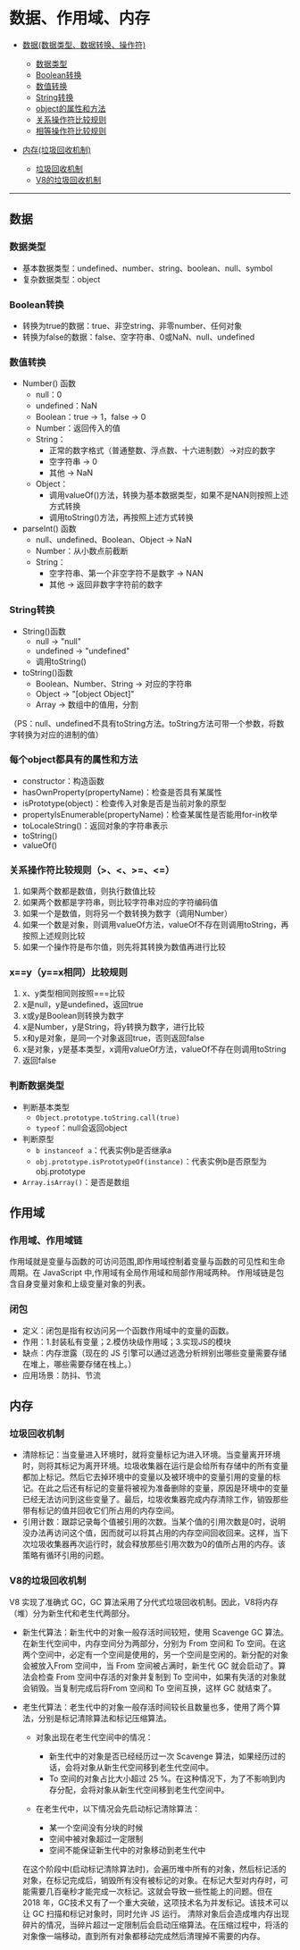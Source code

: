 # 数据、作用域、内存

- [数据(数据类型、数据转换、操作符)](#数据)
  - [数据类型](#数据类型)
  - [Boolean转换](#Boolean转换)
  - [数值转换](#数值转换)
  - [String转换](#String转换)
  - [object的属性和方法](#每个object都具有的属性和方法)
  - [关系操作符比较规则](#关系操作符比较规则（>、<、>=、<=）)
  - [相等操作符比较规则](#x==y（y==x相同）比较规则)

- [内存(垃圾回收机制)](#内存)
  - [垃圾回收机制](#垃圾回收机制)
  - [V8的垃圾回收机制](#V8的垃圾回收机制)
---

## 数据

### 数据类型
- 基本数据类型：undefined、number、string、boolean、null、symbol
- 复杂数据类型：object

### Boolean转换
- 转换为true的数据：true、非空string、非零number、任何对象
- 转换为false的数据：false、空字符串、0或NaN、null、undefined

### 数值转换
- Number() 函数
  - null：0
  - undefined：NaN
  - Boolean：true -> 1，false -> 0
  - Number：返回传入的值
  - String：
    - 正常的数字格式（普通整数、浮点数、十六进制数）->对应的数字
    - 空字符串 -> 0
    - 其他 -> NaN
  - Object：
    - 调用valueOf()方法，转换为基本数据类型，如果不是NAN则按照上述方式转换
    - 调用toString()方法，再按照上述方式转换
- parseInt() 函数
  - null、undefined、Boolean、Object -> NaN
  - Number：从小数点前截断
  - String：
    - 空字符串、第一个非空字符不是数字 -> NAN
    - 其他 -> 返回非数字字符前的数字

### String转换
- String()函数
  - null -> "null"
  - undefined -> "undefined"
  - 调用toString()
- toString()函数
  - Boolean、Number、String -> 对应的字符串
  - Object -> "[object Object]"
  - Array -> 数组中的值用，分割

（PS：null、undefined不具有toString方法。toString方法可带一个参数，将数字转换为对应的进制的值）

### 每个object都具有的属性和方法
- constructor：构造函数
- hasOwnProperty(propertyName)：检查是否具有某属性
- isPrototype(object)：检查传入对象是否是当前对象的原型
- propertyIsEnumerable(propertyName)：检查某属性是否能用for-in枚举
- toLocaleString()：返回对象的字符串表示
- toString()
- valueOf()

### 关系操作符比较规则（>、<、>=、<=）
1. 如果两个数都是数值，则执行数值比较
2. 如果两个数都是字符串，则比较字符串对应的字符编码值
3. 如果一个是数值，则将另一个数转换为数字（调用Number）
4. 如果一个数是对象，则调用valueOf方法，valueOf不存在则调用toString，再按照上述规则比较
5. 如果一个操作符是布尔值，则先将其转换为数值再进行比较

### x==y（y==x相同）比较规则
1. x、y类型相同则按照===比较
2. x是null，y是undefined，返回true
3. x或y是Boolean则转换为数字
4. x是Number，y是String，将y转换为数字，进行比较
5. x和y是对象，是同一个对象返回true，否则返回false
6. x是对象，y是基本类型，x调用valueOf方法，valueOf不存在则调用toString
7. 返回false

### 判断数据类型
- 判断基本类型
  - `Object.prototype.toString.call(true)`
  - `typeof`：null会返回object
- 判断原型
  - `b instanceof a`：代表实例b是否继承a
  - `obj.prototype.isPrototypeOf(instance)`：代表实例b是否原型为obj.prototype
- `Array.isArray()`：是否是数组

## 作用域

### 作用域、作用域链

  作用域就是变量与函数的可访问范围,即作用域控制着变量与函数的可见性和生命周期。在 JavaScript 中,作用域有全局作用域和局部作用域两种。
  作用域链是包含自身变量对象和上级变量对象的列表。

### 闭包
- 定义：闭包是指有权访问另一个函数作用域中的变量的函数。
- 作用：1.封装私有变量；2.模仿块级作用域；3.实现JS的模块
- 缺点：内存泄露（现在的 JS 引擎可以通过逃逸分析辨别出哪些变量需要存储在堆上，哪些需要存储在栈上。）
- 应用场景：防抖、节流

## 内存

### 垃圾回收机制
- 清除标记：当变量进入环境时，就将变量标记为进入环境。当变量离开环境时，则将其标记为离开环境。垃圾收集器在运行是会给所有存储中的所有变量都加上标记。然后它去掉环境中的变量以及被环境中的变量引用的变量的标记。在此之后还有标记的变量将被视为准备删除的变量，原因是环境中的变量已经无法访问到这些变量了。最后，垃圾收集器完成内存清除工作，销毁那些带有标记的值并回收它们所占用的内存空间。
- 引用计数：跟踪记录每个值被引用的次数。当某个值的引用次数是0时，说明没办法再访问这个值，因而就可以将其占用的内存空间回收回来。这样，当下次垃圾收集器再次运行时，就会释放那些引用次数为0的值所占用的内存。该策略有循环引用的问题。

### V8的垃圾回收机制

  V8 实现了准确式 GC，GC 算法采用了分代式垃圾回收机制。因此，V8将内存（堆）分为新生代和老生代两部分。
- 新生代算法：新生代中的对象一般存活时间较短，使用 Scavenge GC 算法。
  在新生代空间中，内存空间分为两部分，分别为 From 空间和 To 空间。在这两个空间中，必定有一个空间是使用的，另一个空间是空闲的。新分配的对象会被放入From 空间中，当 From 空间被占满时，新生代 GC 就会启动了。算法会检查 From 空间中存活的对象并复制到 To 空间中，如果有失活的对象就会销毁。当复制完成后将From 空间和 To 空间互换，这样 GC 就结束了。

- 老生代算法：老生代中的对象一般存活时间较长且数量也多，使用了两个算法，分别是标记清除算法和标记压缩算法。
  - 对象出现在老生代空间中的情况：
    - 新生代中的对象是否已经经历过一次 Scavenge 算法，如果经历过的话，会将对象从新生代空间移到老生代空间中。
    - To 空间的对象占比大小超过 25 %。在这种情况下，为了不影响到内存分配，会将对象从新生代空间移到老生代空间中。

  - 在老生代中，以下情况会先启动标记清除算法：
    - 某一个空间没有分块的时候
    - 空间中被对象超过一定限制
    - 空间不能保证新生代中的对象移动到老生代中

  在这个阶段中(启动标记清除算法时)，会遍历堆中所有的对象，然后标记活的对象，在标记完成后，销毁所有没有被标记的对象。在标记大型对内存时，可能需要几百毫秒才能完成一次标记。这就会导致一些性能上的问题。但在 2018 年，GC技术又有了一个重大突破，这项技术名为并发标记。该技术可以让 GC 扫描和标记对象时，同时允许 JS 运行。
  清除对象后会造成堆内存出现碎片的情况，当碎片超过一定限制后会启动压缩算法。在压缩过程中，将活的对象像一端移动，直到所有对象都移动完成然后清理掉不需要的内存。

